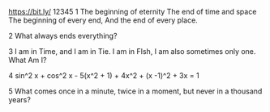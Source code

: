 https://bit.ly/ 12345
1 
The beginning of eternity
The end of time and space
The beginning of every end,
And the end of every place.

2
What always ends everything?

3
I am in Time, and I am in Tie. I am in FIsh, I am also sometimes only one. What Am I?

4
sin^2 x + cos^2 x - 5(x^2 + 1) + 4x^2 + (x -1)^2 + 3x = 1

5
What comes once in a minute, twice in a moment, but never in a thousand years?
